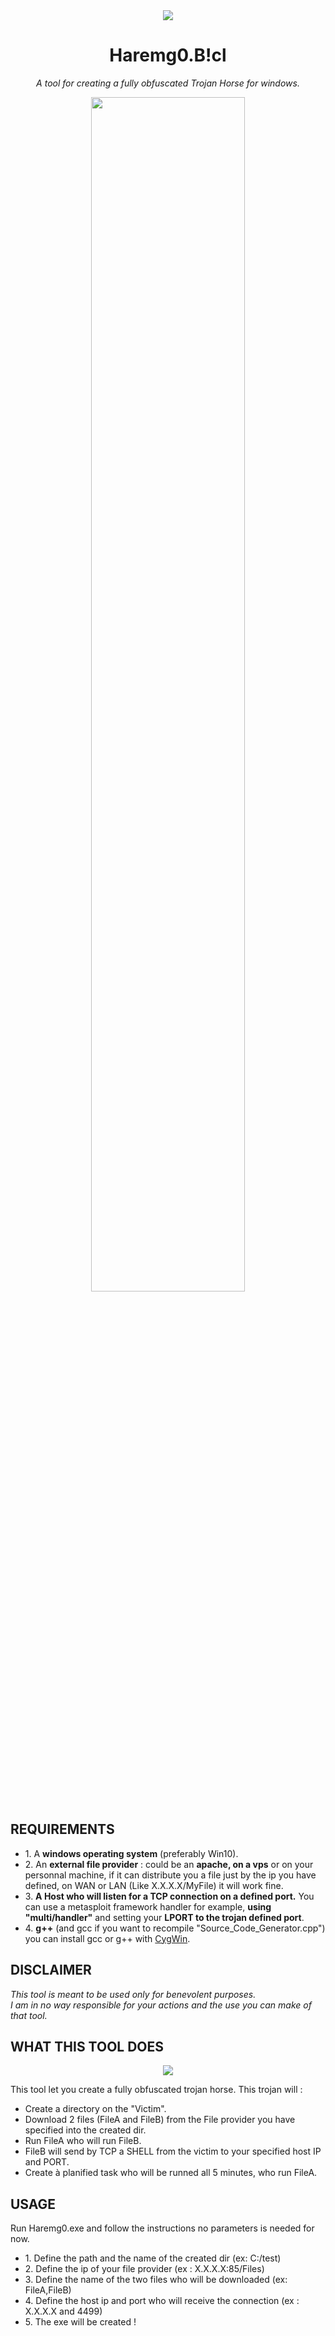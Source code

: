 <center><img align="center" src="https://raw.githubusercontent.com/mickdec/Haremg0.B-cl/master/READMERES/Haremg0-200x200.png" /></center>
<center><h1 align="center">Haremg0.B!cl</h1></center>
<center><i align="center">A tool for creating a fully obfuscated Trojan Horse for windows.</i></center>

<p align="center">
  <img style="width:70%" src="https://raw.githubusercontent.com/mickdec/Haremg0.B-cl/master/READMERES/01.gif" />
</p>
<h2>REQUIREMENTS</h2>
<ul>
<li>1. A <b>windows operating system</b> (preferably Win10).
<li>2. An <b>external file provider</b> :
could be an <b>apache, on a vps</b> or on your personnal machine, if it can distribute you a file just by the ip you have defined, on WAN or LAN (Like X.X.X.X/MyFile) it will work fine.
<li>3. <b>A Host who will listen for a TCP connection on a defined port.</b> You can use a metasploit framework handler for example, <b>using "multi/handler"</b> and setting your <b>LPORT to the trojan defined port</b>.
<li>4. <b>g++</b> (and gcc if you want to recompile "Source_Code_Generator.cpp") you can install gcc or g++ with <a href="https://cygwin.com/setup-x86_64.exe">CygWin</a>.
</ul>
<h2>DISCLAIMER</h2>
<p><i>
This tool is meant to be used only for benevolent purposes.
<br>I am in no way responsible for your actions and the use you can make of that tool.
</i><p>
<h2>WHAT THIS TOOL DOES</h2>
<p align="center">
  <img src="https://raw.githubusercontent.com/mickdec/Haremg0.B-cl/master/READMERES/00.png" />
</p>
<p>
This tool let you create a fully obfuscated trojan horse. This trojan will :
<ul>
<li>Create a directory on the "Victim".
<li>Download 2 files (FileA and FileB) from the File provider you have specified into the created dir.
<li>Run FileA who will run FileB.
<li>FileB will send by TCP a SHELL from the victim to your specified host IP and PORT.
<li>Create à planified task who will be runned all 5 minutes, who run FileA.
</ul>
</p>
<h2>USAGE</h2>
Run Haremg0.exe and follow the instructions no parameters is needed for now.
<ul>
<li>1. Define the path and the name of the created dir (ex: C:/test)
<li>2. Define the ip of your file provider (ex : X.X.X.X:85/Files)
<li>3. Define the name of the two files who will be downloaded (ex: FileA,FileB)
<li>4. Define the host ip and port who will receive the connection (ex : X.X.X.X and 4499)
<li>5. The exe will be created !
</ul>
<p>
